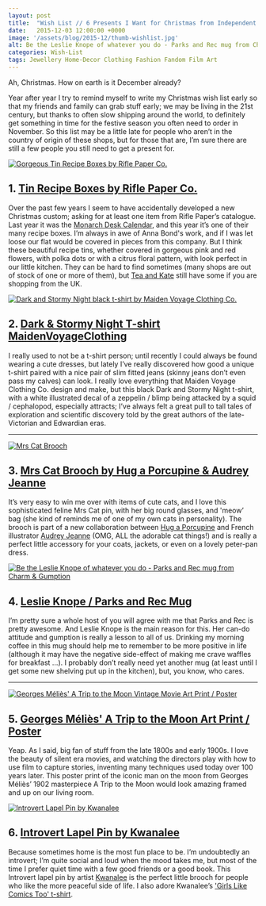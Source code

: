 ```yaml
---
layout: post
title:  "Wish List // 6 Presents I Want for Christmas from Independent Artists &amp; Makers"
date:   2015-12-03 12:00:00 +0000
image: '/assets/blog/2015-12/thumb-wishlist.jpg'
alt: Be the Leslie Knope of whatever you do - Parks and Rec mug from Charm &amp; Gumption
categories: Wish-List
tags: Jewellery Home-Decor Clothing Fashion Fandom Film Art
---
```


<p class="intro">Ah, Christmas. How on earth is it December already?</p>

Year after year I try to remind myself to write my Christmas wish list early so that my friends and family can grab stuff early; we may be living in the 21st century, but thanks to often slow shipping around the world, to definitely get something in time for the festive season you often need to order in November. So this list may be a little late for people who aren’t in the country of origin of these shops, but for those that are, I’m sure there are still a few people you still need to get a present for.

<div class="row">
	<div class="col-md-6">
		<a href="https://riflepaperco.com/shop/recipe-boxes-cards/" title="Gorgeous Tin Recipe Boxes by Rifle Paper Co."><img src="/assets/blog/2015-12/rifle-paper-recipe-tin.jpg" alt="Gorgeous Tin Recipe Boxes by Rifle Paper Co."></a>
		<h2>1. <a href="https://riflepaperco.com/shop/recipe-boxes-cards/" title="Gorgeous Tin Recipe Boxes by Rifle Paper Co.">Tin Recipe Boxes by Rifle Paper Co.</a></h2>
		<p>Over the past few years I seem to have accidentally developed a new Christmas custom; asking for at least one item from Rifle Paper’s catalogue. Last year it was the <a href="https://riflepaperco.com/2015-monarch-desk-calendar/" title="Monarch Desk Calendar">Monarch Desk Calendar</a>, and this year it’s one of their many recipe boxes. I’m always in awe of Anna Bond's work, and if I was let loose our flat would be covered in pieces from this company. But I think these beautiful recipe tins, whether covered in gorgeous pink and red flowers, with polka dots or with a citrus floral pattern, with look perfect in our little kitchen. They can be hard to find sometimes (many shops are out of stock of one or more of them), but <a href="http://teaandkate.co.uk/search?q=rifle+paper+recipe" title="Tin Recipe Boxes by Rifle Paper Co. from Tea and Kate">Tea and Kate</a> still have some if you are shopping from the UK.</p>
	</div>
	<div class="col-md-6">
		<a href="https://www.etsy.com/listing/130683112/preorder-dark-and-stormy-night-ladies" title="Dark and Stormy Night black t-shirt by Maiden Voyage Clothing Co. on Etsy"><img src="/assets/blog/2015-12/dark-stormy-night-tshirt-maidenvoyageclothing.jpg" alt="Dark and Stormy Night black t-shirt by Maiden Voyage Clothing Co."></a>
		<h2>2. <a href="https://www.etsy.com/listing/130683112/preorder-dark-and-stormy-night-ladies" title="Dark and Stormy Night black t-shirt by Maiden Voyage Clothing Co. on Etsy">Dark &amp; Stormy Night T-shirt MaidenVoyageClothing</a></h2>
		<p>I really used to not be a t-shirt person; until recently I could always be found wearing a cute dresses, but lately I’ve really discovered how good a unique t-shirt paired with a nice pair of slim fitted jeans (skinny jeans don’t even pass my calves) can look. I really love everything that Maiden Voyage Clothing Co. design and make, but this black Dark and Stormy Night t-shirt, with a white illustrated decal of a zeppelin / blimp being attacked by a squid / cephalopod, especially attracts; I’ve always felt a great pull to tall tales of exploration and scientific discovery told by the great authors of the late-Victorian and Edwardian eras.</p>
	</div>
</div>

* * *

<div class="row">
	<div class="col-md-6">
		<a href="http://hannahzakari.co.uk/collections/jewellery/products/audrey-jeanne-mrs-cat-brooch" title="Mrs Cat Brooch on the Hannah Zakari Online Store"><img src="/assets/blog/2015-12/mrs-cat-brooch-audrey-jeanne.jpg" alt="Mrs Cat Brooch"></a>
		<h2>3. <a href="http://hannahzakari.co.uk/collections/jewellery/products/audrey-jeanne-mrs-cat-brooch" title="Mrs Cat Brooch on the Hannah Zakari Online Store">Mrs Cat Brooch by Hug a Porcupine &amp; Audrey Jeanne</a></h2>
		<p>It’s very easy to win me over with items of cute cats, and I love this sophisticated feline Mrs Cat pin, with her big round glasses, and  'meow’ bag (she kind of reminds me of one of my own cats in personality). The brooch is part of a new collaboration between <a href="http://www.hugaporcupine.com" title="Hug a Porcupine Website">Hug a Porcupine</a> and French illustrator <a href="http://audreyjeanne.fr" title="Illustrator Audrey Jeanne Website">Audrey Jeanne</a> (OMG, ALL the adorable cat things!) and is really a perfect little accessory for your coats, jackets, or even on a lovely peter-pan dress.</p>
	</div>
	<div class="col-md-6">
		<a href="http://charmandgumption.com/products/be-the-knope-mug" title="Be the Leslie Knope of whatever you do - Parks and Rec mug from Charm &amp; Gumption"><img src="/assets/blog/2015-12/leslie-knope-parks-and-rec-mug.jpg" alt="Be the Leslie Knope of whatever you do - Parks and Rec mug from Charm &amp; Gumption"></a>
		<h2>4. <a href="http://charmandgumption.com/products/be-the-knope-mug" title="Be the Leslie Knope of whatever you do - Parks and Rec mug from Charm &amp; Gumption">Leslie Knope / Parks and Rec Mug</a></h2>
		<p>I’m pretty sure a whole host of you will agree with me that Parks and Rec is pretty awesome. And Leslie Knope is the main reason for this. Her can-do attitude and gumption is really a lesson to all of us. Drinking my morning coffee in this mug should help me to remember to be more positive in life (although it may have the negative side-effect of making me crave waffles for breakfast &hellip;). I probably don’t really need yet another mug (at least until I get some new shelving put up in the kitchen), but, you know, who cares.</p>
	</div>
</div>

* * *

<div class="row">
	<div class="col-md-6">
		<a href="https://www.etsy.com/listing/219834272/a-trip-to-the-moon-poster-georges-melies" title="Georges Méliès' A Trip to the Moon Vintage Movie Art Print / Poster by DareToDreamPrints"><img src="/assets/blog/2015-12/georges-melies-trip-to-the-moon-poster.jpg" alt="Georges Méliès' A Trip to the Moon Vintage Movie Art Print / Poster"></a>
		<h2>5. <a href="https://www.etsy.com/listing/219834272/a-trip-to-the-moon-poster-georges-melies" title="Georges Méliès' A Trip to the Moon Vintage Movie Art Print / Poster by DareToDreamPrints">Georges Méliès' A Trip to the Moon Art Print / Poster</a></h2>
		<p>Yeap. As I said, big fan of stuff from the late 1800s and early 1900s. I love the beauty of silent era movies, and watching the directors play with how to use film to capture stories, inventing many techniques used today over 100 years later. This poster print of the iconic man on the moon from Georges Méliès’ 1902 masterpiece A Trip to the Moon would look amazing framed and up on our living room.</p>
	</div>
	<div class="col-md-6">
		<a href="http://cultureflockclothing.com/collections/new/products/introvert-lapel-pin" title="Introvert Lapel Pin by Kwanalee on Culture Flock Clothing"><img src="/assets/blog/2015-12/introvert-lapel-pin-kwanalee.jpg" alt="Introvert Lapel Pin by Kwanalee"></a>
		<h2>6. <a href="http://cultureflockclothing.com/collections/new/products/introvert-lapel-pin" title="Introvert Lapel Pin by Kwanalee on Culture Flock Clothing">Introvert Lapel Pin by Kwanalee</a></h2>
		<p>Because sometimes home is the most fun place to be. I’m undoubtedly an introvert; I’m quite social and loud when the mood takes me, but most of the time I prefer quiet time with a few good friends or a good book. This Introvert lapel pin by artist <a href="https://www.etsy.com/shop/kwanalee" title="Kwanalee's Etsy Store">Kwanalee</a> is the perfect little brooch for people who like the more peaceful side of life. I also adore Kwanalee’s <a href="http://cultureflockclothing.com/products/girls-like-comics-too-tee" title="Girls Like Comics Too T-shirt">'Girls Like Comics Too' t-shirt</a>.</p>
	</div>
</div>